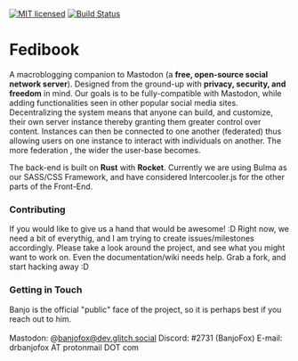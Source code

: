 [![MIT licensed](https://img.shields.io/badge/license-MIT-blue.svg)](./LICENSE)
[![Build Status](https://travis-ci.org/BanjoFox/fedibook.svg?branch=web-dev)](https://travis-ci.org/BanjoFox/fedibook)

# Fedibook
A macroblogging companion to Mastodon (a **free, open-source social network server**). Designed from the ground-up with **privacy, security, and freedom** in mind. Our goals is to be fully-compatible with Mastodon, while adding functionalities seen in other popular social media sites. Decentralizing the system means that anyone can build, and customize, their own server instance thereby granting them greater control over content. Instances can then be connected to one another (federated) thus allowing users on one instance to interact with individuals on another. The more federation , the wider the user-base becomes. 

The back-end is built on **Rust** with **Rocket**. Currently we are using Bulma as our SASS/CSS Framework, and have considered Intercooler.js for the other parts of the Front-End.

### Contributing
If you would like to give us a hand that would be awesome! :D 
Right now, we need a bit of everythig, and I am trying to create issues/milestones accordingly. Please take a look around the project, and see what you might want to work on. Even the documentation/wiki needs help. Grab a fork, and start hacking away :D

### Getting in Touch
Banjo is the official "public" face of the project, so it is perhaps best if you reach out to him.<br />
<br />
Mastodon: @banjofox@dev.glitch.social
Discord: #2731 (BanjoFox)
E-mail: drbanjofox AT protonmail DOT com
